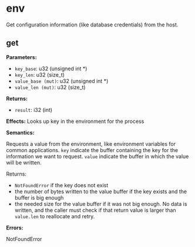 # env

Get configuration information (like database credentials) from the host.

## get

**Parameters:**

- `key_base`: u32 (unsigned int *)
- `key_len`: u32 (size_t)
- `value_base (mut)`: u32 (unsigned int *)
- `value_len (mut)`: u32 (size_t)

**Returns:**

- `result`: i32 (int)

**Effects:** Looks up key in the environment for the process

**Semantics:**

Requests a value from the environment, like environment variables for
common applications. `key` indicate the buffer
containing the key for the information we want to request.
`value` indicate the buffer in which the value
will be written.

Returns:
- `NotFoundError` if the key does not exist
- the number of bytes written to the value buffer if the key exists and the buffer
  is big enough
- the needed size for the value buffer if it was not big enough. No data is written,
  and the caller must check if that return value is larger than `value.len` to
  reallocate and retry.

**Errors:**

NotFoundError


